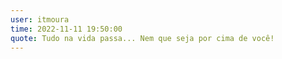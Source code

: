 ```yaml
---
user: itmoura
time: 2022-11-11 19:50:00
quote: Tudo na vida passa... Nem que seja por cima de você!
---
```

